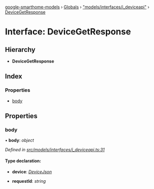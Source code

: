 [google-smarthome-models](../README.md) › [Globals](../globals.md) › ["models/interfaces/i_deviceapi"](../modules/_models_interfaces_i_deviceapi_.md) › [DeviceGetResponse](_models_interfaces_i_deviceapi_.devicegetresponse.md)

# Interface: DeviceGetResponse

## Hierarchy

* **DeviceGetResponse**

## Index

### Properties

* [body](_models_interfaces_i_deviceapi_.devicegetresponse.md#body)

## Properties

###  body

• **body**: *object*

*Defined in [src/models/interfaces/i_deviceapi.ts:31](https://github.com/galactic1969/google-smarthome-models/blob/633871f/src/models/interfaces/i_deviceapi.ts#L31)*

#### Type declaration:

* **device**: *[DeviceJson](_models_interfaces_i_device_.devicejson.md)*

* **requestId**: *string*
